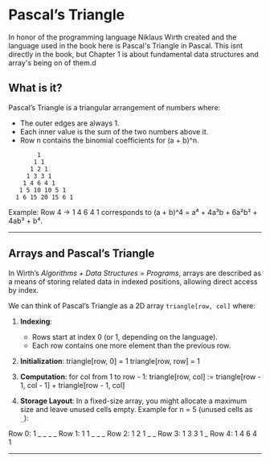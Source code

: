 # Pascal’s Triangle
In honor of the programming language Niklaus Wirth created and the language used in the book here is Pascal's Triangle in Pascal. This isnt directly in the book, but Chapter 1 is about fundamental data structures and array's being on of them.d


## What is it?

Pascal’s Triangle is a triangular arrangement of numbers where:

- The outer edges are always 1.
- Each inner value is the sum of the two numbers above it.
- Row n contains the binomial coefficients for (a + b)^n.

```
        1
       1 1
      1 2 1
     1 3 3 1
    1 4 6 4 1
   1 5 10 10 5 1
  1 6 15 20 15 6 1
```

Example:
Row 4 → 1 4 6 4 1 corresponds to (a + b)^4 = a⁴ + 4a³b + 6a²b² + 4ab³ + b⁴.

---

## Arrays and Pascal’s Triangle

In Wirth’s *Algorithms + Data Structures = Programs*, arrays are described as a means of storing related data in indexed positions, allowing direct access by index.

We can think of Pascal’s Triangle as a 2D array `triangle[row, col]` where:

1. **Indexing**:
   - Rows start at index 0 (or 1, depending on the language).
   - Each row contains one more element than the previous row.

2. **Initialization**:
triangle[row, 0] = 1
triangle[row, row] = 1

3. **Computation**:
for col from 1 to row - 1:
triangle[row, col] := triangle[row - 1, col - 1] + triangle[row - 1, col]

4. **Storage Layout**:
In a fixed-size array, you might allocate a maximum size and leave unused cells empty.
Example for n = 5 (unused cells as `_`):

Row 0: 1 _ _ _ _
Row 1: 1 1 _ _ _
Row 2: 1 2 1 _ _
Row 3: 1 3 3 1 _
Row 4: 1 4 6 4 1

---
